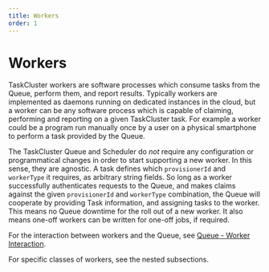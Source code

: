 ```yaml
---
title: Workers
order: 1
---
```


Workers
=======

TaskCluster workers are software processes which consume tasks from the Queue,
perform them, and report results. Typically workers are implemented as daemons
running on dedicated instances in the cloud, but a worker can be any software
process which is capable of claiming, performing and reporting on a given
TaskCluster task. For example a worker could be a program run manually once by
a user on a physical smartphone to perform a task provided by the Queue.

The TaskCluster Queue and Scheduler do _not_ require any configuration or
programmatical changes in order to start supporting a new worker. In this
sense, they are agnostic. A task defines which `provisionerId` and `workerType`
it requires, as arbitrary string fields. So long as a worker successfully
authenticates requests to the Queue, and makes claims against the given
`provisionerId` and `workerType` combination, the Queue will cooperate by
providing Task information, and assigning tasks to the worker. This means no
Queue downtime for the roll out of a new worker. It also means one-off workers
can be written for one-off jobs, if required.

For the interaction between workers and the Queue, see [Queue - Worker
Interaction](/manual/tasks/worker-interaction).

For specific classes of workers, see the nested subsections.
